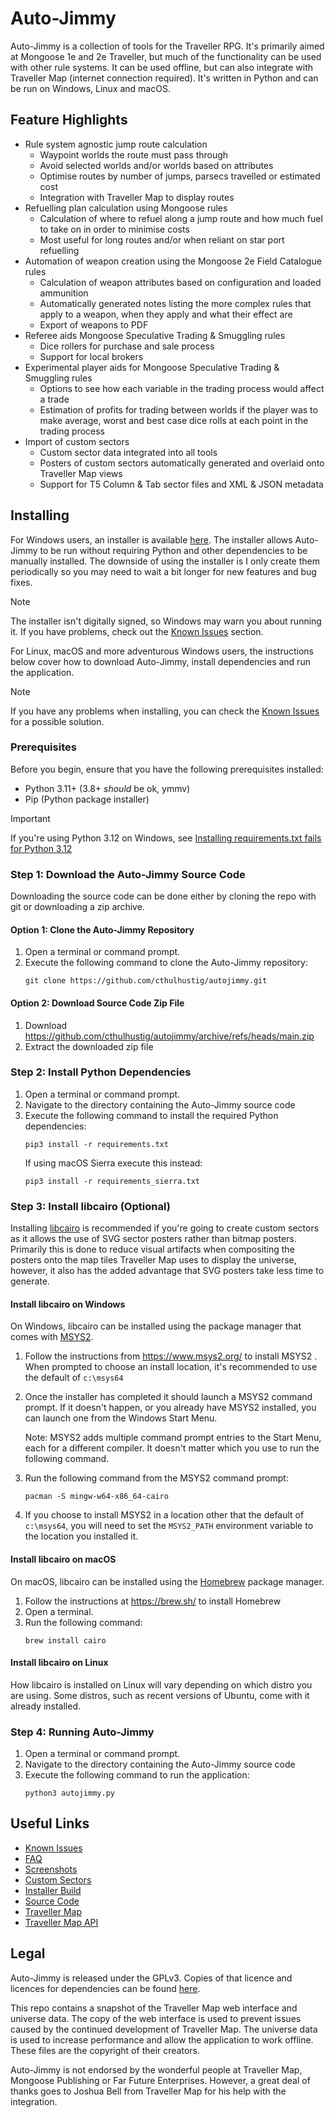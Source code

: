 # Auto-Jimmy
Auto-Jimmy is a collection of tools for the Traveller RPG. It's primarily aimed at Mongoose 1e and
2e Traveller, but much of the functionality can be used with other rule systems. It can be used
offline, but can also integrate with Traveller Map (internet connection required). It's written in
Python and can be run on Windows, Linux and macOS.

## Feature Highlights
* Rule system agnostic jump route calculation
    * Waypoint worlds the route must pass through
    * Avoid selected worlds and/or worlds based on attributes
    * Optimise routes by number of jumps, parsecs travelled or estimated cost
    * Integration with Traveller Map to display routes
* Refuelling plan calculation using Mongoose rules
    * Calculation of where to refuel along a jump route and how much fuel to take on in order to
    minimise costs
    * Most useful for long routes and/or when reliant on star port refuelling
* Automation of weapon creation using the Mongoose 2e Field Catalogue rules
    * Calculation of weapon attributes based on configuration and loaded ammunition
    * Automatically generated notes listing the more complex rules that apply to a weapon, when
    they apply and what their effect are
    * Export of weapons to PDF
* Referee aids Mongoose Speculative Trading & Smuggling rules
    * Dice rollers for purchase and sale process
    * Support for local brokers
* Experimental player aids for Mongoose Speculative Trading & Smuggling rules
    * Options to see how each variable in the trading process would affect a trade
    * Estimation of profits for trading between worlds if the player was to make average, worst
    and best case dice rolls at each point in the trading process
* Import of custom sectors
    * Custom sector data integrated into all tools
    * Posters of custom sectors automatically generated and overlaid onto Traveller Map views
    * Support for T5 Column & Tab sector files and XML & JSON metadata

## Installing
For Windows users, an installer is available [here](https://github.com/cthulhustig/autojimmy/releases).
The installer allows Auto-Jimmy to be run without requiring Python and other dependencies
to be manually installed. The downside of using the installer is I only create them
periodically so you may need to wait a bit longer for new features and bug fixes.

> [!NOTE] 
> The installer isn't digitally signed, so Windows may warn you about running it. If you
have problems, check out the [Known Issues](./docs/known_issues.md#windows-microsoft-defender-smartscreen-prevents-the-installer-from-running) section.

For Linux, macOS and more adventurous Windows users, the instructions below cover how to
download Auto-Jimmy, install dependencies and run the application.

> [!NOTE]  
> If you have any problems when installing, you can check the
> [Known Issues](./docs/known_issues.md) for a possible solution.

### Prerequisites
Before you begin, ensure that you have the following prerequisites installed:
* Python 3.11+ (3.8+ _should_ be ok, ymmv)
* Pip (Python package installer)

> [!IMPORTANT]  
> If you're using Python 3.12 on Windows, see
> [Installing requirements.txt fails for Python 3.12](./docs/known_issues.md#windows-installing-requirementstxt-fails-for-python-312)

### Step 1: Download the Auto-Jimmy Source Code
Downloading the source code can be done either by cloning the repo with git or downloading a zip archive.

#### Option 1: Clone the Auto-Jimmy Repository
1. Open a terminal or command prompt.
2. Execute the following command to clone the Auto-Jimmy repository:
   ```
   git clone https://github.com/cthulhustig/autojimmy.git
   ```
#### Option 2: Download Source Code Zip File
1. Download https://github.com/cthulhustig/autojimmy/archive/refs/heads/main.zip
2. Extract the downloaded zip file

### Step 2: Install Python Dependencies
1. Open a terminal or command prompt.
2. Navigate to the directory containing the Auto-Jimmy source code
3. Execute the following command to install the required Python dependencies:
   ```
   pip3 install -r requirements.txt
   ```
   If using macOS Sierra execute this instead:
   ```
   pip3 install -r requirements_sierra.txt
   ```

### Step 3: Install libcairo (Optional)
Installing [libcairo](https://www.cairographics.org/) is recommended if you're going to
create custom sectors as it allows the use of SVG sector posters rather than bitmap
posters. Primarily this is done to reduce visual artifacts when compositing the
posters onto the map tiles Traveller Map uses to display the universe, however, it also
has the added advantage that SVG posters take less time to generate.

#### Install libcairo on Windows
On Windows, libcairo can be installed using the package manager that comes with
[MSYS2](https://www.msys2.org/).
1. Follow the instructions from https://www.msys2.org/ to install MSYS2 . When prompted to
   choose an install location, it's recommended to use the default of `c:\msys64`
2. Once the installer has completed it should launch a MSYS2 command prompt. If it doesn't
   happen, or you already have MSYS2 installed, you can launch one from the Windows Start
   Menu.

   Note: MSYS2 adds multiple command prompt entries to the Start Menu, each for a different
   compiler. It doesn't matter which you use to run the following command.
3. Run the following command from the MSYS2 command prompt:
   ```
   pacman -S mingw-w64-x86_64-cairo
   ```
4. If you choose to install MSYS2 in a location other that the default of `c:\msys64`, you
   will need to set the `MSYS2_PATH` environment variable to the location you installed
   it.

#### Install libcairo on macOS
On macOS, libcairo can be installed using the [Homebrew](https://brew.sh/) package manager.
1. Follow the instructions at https://brew.sh/ to install Homebrew 
2. Open a terminal.
3. Run the following command:
   ```
   brew install cairo
   ```

#### Install libcairo on Linux
How libcairo is installed on Linux will vary depending on which distro you are using.
Some distros, such as recent versions of Ubuntu, come with it already installed.

### Step 4: Running Auto-Jimmy
1. Open a terminal or command prompt.
2. Navigate to the directory containing the Auto-Jimmy source code
3. Execute the following command to run the application:
   ```
   python3 autojimmy.py
   ```

## Useful Links
* [Known Issues](./docs/known_issues.md)
* [FAQ](./docs/faq.md)
* [Screenshots](./docs/screenshots.md)
* [Custom Sectors](./docs/custom_sectors.md)
* [Installer Build](./docs/installer_build.md)
* [Source Code](https://github.com/cthulhustig/autojimmy)
* [Traveller Map](https://travellermap.com)
* [Traveller Map API](https://travellermap.com/doc/api)

## Legal
Auto-Jimmy is released under the GPLv3. Copies of that licence and licences for dependencies can
be found [here](https://github.com/cthulhustig/autojimmy).

This repo contains a snapshot of the Traveller Map web interface and universe data. The copy of
the web interface is used to prevent issues caused by the continued development of Traveller Map.
The universe data is used to increase performance and allow the application to work offline. These
files are the copyright of their creators.

Auto-Jimmy is not endorsed by the wonderful people at Traveller Map, Mongoose Publishing or Far
Future Enterprises. However, a great deal of thanks goes to Joshua Bell from Traveller Map for
his help with the integration.

